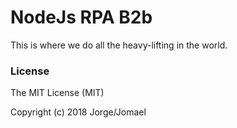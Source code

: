 # NodeJs RPA B2b

This is where we do all the heavy-lifting in the world.

### License
The MIT License (MIT)

Copyright (c) 2018 Jorge/Jomael
